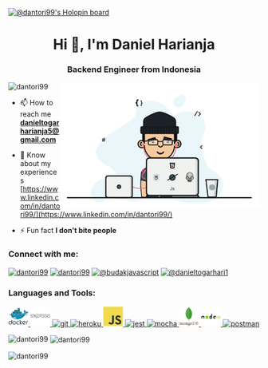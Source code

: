 [![@dantori99's Holopin board](https://holopin.io/api/user/board?user=dantori99)](https://holopin.io/@dantori99)
<h1 align="center">Hi 👋, I'm Daniel Harianja</h1>
<h3 align="center">Backend Engineer from Indonesia</h3>
<img align="right" alt="Coding" width="400" src="https://raw.githubusercontent.com/kvssankar/kvssankar/main/programmer.gif">

<p align="left"> <img src="https://komarev.com/ghpvc/?username=dantori99&label=Profile%20views&color=0e75b6&style=flat" alt="dantori99" /> </p>

- 📫 How to reach me **danieltogarharianja5@gmail.com**

- 📄 Know about my experiences [https://www.linkedin.com/in/dantori99/](https://www.linkedin.com/in/dantori99/)

- ⚡ Fun fact **I don't bite people**

<h3 align="left">Connect with me:</h3>
<p align="left">
<a href="https://twitter.com/dantori99" target="blank"><img align="center" src="https://raw.githubusercontent.com/rahuldkjain/github-profile-readme-generator/master/src/images/icons/Social/twitter.svg" alt="dantori99" height="30" width="40" /></a>
<a href="https://linkedin.com/in/dantori99" target="blank"><img align="center" src="https://raw.githubusercontent.com/rahuldkjain/github-profile-readme-generator/master/src/images/icons/Social/linked-in-alt.svg" alt="dantori99" height="30" width="40" /></a>
<a href="https://instagram.com/@budakjavascript" target="blank"><img align="center" src="https://raw.githubusercontent.com/rahuldkjain/github-profile-readme-generator/master/src/images/icons/Social/instagram.svg" alt="@budakjavascript" height="30" width="40" /></a>
<a href="https://www.hackerrank.com/@danieltogarhari1" target="blank"><img align="center" src="https://raw.githubusercontent.com/rahuldkjain/github-profile-readme-generator/master/src/images/icons/Social/hackerrank.svg" alt="@danieltogarhari1" height="30" width="40" /></a>
</p>

<h3 align="left">Languages and Tools:</h3>
<p align="left"> <a href="https://www.docker.com/" target="_blank" rel="noreferrer"> <img src="https://raw.githubusercontent.com/devicons/devicon/master/icons/docker/docker-original-wordmark.svg" alt="docker" width="40" height="40"/> </a> <a href="https://expressjs.com" target="_blank" rel="noreferrer"> <img src="https://raw.githubusercontent.com/devicons/devicon/master/icons/express/express-original-wordmark.svg" alt="express" width="40" height="40"/> </a> <a href="https://git-scm.com/" target="_blank" rel="noreferrer"> <img src="https://www.vectorlogo.zone/logos/git-scm/git-scm-icon.svg" alt="git" width="40" height="40"/> </a> <a href="https://heroku.com" target="_blank" rel="noreferrer"> <img src="https://www.vectorlogo.zone/logos/heroku/heroku-icon.svg" alt="heroku" width="40" height="40"/> </a> <a href="https://developer.mozilla.org/en-US/docs/Web/JavaScript" target="_blank" rel="noreferrer"> <img src="https://raw.githubusercontent.com/devicons/devicon/master/icons/javascript/javascript-original.svg" alt="javascript" width="40" height="40"/> </a> <a href="https://jestjs.io" target="_blank" rel="noreferrer"> <img src="https://www.vectorlogo.zone/logos/jestjsio/jestjsio-icon.svg" alt="jest" width="40" height="40"/> </a> <a href="https://mochajs.org" target="_blank" rel="noreferrer"> <img src="https://www.vectorlogo.zone/logos/mochajs/mochajs-icon.svg" alt="mocha" width="40" height="40"/> </a> <a href="https://www.mongodb.com/" target="_blank" rel="noreferrer"> <img src="https://raw.githubusercontent.com/devicons/devicon/master/icons/mongodb/mongodb-original-wordmark.svg" alt="mongodb" width="40" height="40"/> </a> <a href="https://nodejs.org" target="_blank" rel="noreferrer"> <img src="https://raw.githubusercontent.com/devicons/devicon/master/icons/nodejs/nodejs-original-wordmark.svg" alt="nodejs" width="40" height="40"/> </a> <a href="https://postman.com" target="_blank" rel="noreferrer"> <img src="https://www.vectorlogo.zone/logos/getpostman/getpostman-icon.svg" alt="postman" width="40" height="40"/> </a> </p>

<p><img align="left" src="https://github-readme-stats.vercel.app/api/top-langs?username=dantori99&show_icons=true&locale=en&layout=compact" alt="dantori99" /></p>

<p>&nbsp;<img align="center" src="https://github-readme-stats.vercel.app/api?username=dantori99&show_icons=true&locale=en" alt="dantori99" /></p>

<p><img align="center" src="https://github-readme-streak-stats.herokuapp.com/?user=dantori99&" alt="dantori99" /></p>
